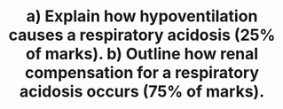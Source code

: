 ---
title: "a) Explain how hypoventilation causes a respiratory acidosis (25% of marks). b) Outline how renal compensation for a respiratory acidosis occurs (75% of marks)."
entityType: SAQ
exam: PEX
college: ANZCA
year: 2025
sitting: A
question: 03
---